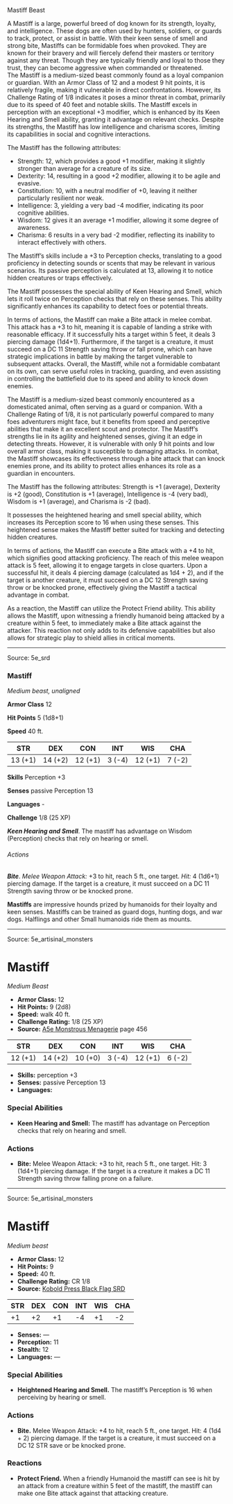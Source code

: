 <MonsterName/>Mastiff</MonsterName>
<CreatureType/>Beast</CreatureType>

<summary>A Mastiff is a large, powerful breed of dog known for its strength, loyalty, and intelligence. These dogs are often used by hunters, soldiers, or guards to track, protect, or assist in battle. With their keen sense of smell and strong bite, Mastiffs can be formidable foes when provoked. They are known for their bravery and will fiercely defend their masters or territory against any threat. Though they are typically friendly and loyal to those they trust, they can become aggressive when commanded or threatened.</summary>

<summary>The Mastiff is a medium-sized beast commonly found as a loyal companion or guardian. With an Armor Class of 12 and a modest 9 hit points, it is relatively fragile, making it vulnerable in direct confrontations. However, its Challenge Rating of 1/8 indicates it poses a minor threat in combat, primarily due to its speed of 40 feet and notable skills. The Mastiff excels in perception with an exceptional +3 modifier, which is enhanced by its Keen Hearing and Smell ability, granting it advantage on relevant checks. Despite its strengths, the Mastiff has low intelligence and charisma scores, limiting its capabilities in social and cognitive interactions.</summary>

<detail>

The Mastiff has the following attributes: 
- Strength: 12, which provides a good +1 modifier, making it slightly stronger than average for a creature of its size.
- Dexterity: 14, resulting in a good +2 modifier, allowing it to be agile and evasive.
- Constitution: 10, with a neutral modifier of +0, leaving it neither particularly resilient nor weak.
- Intelligence: 3, yielding a very bad -4 modifier, indicating its poor cognitive abilities.
- Wisdom: 12 gives it an average +1 modifier, allowing it some degree of awareness.
- Charisma: 6 results in a very bad -2 modifier, reflecting its inability to interact effectively with others.

The Mastiff’s skills include a +3 to Perception checks, translating to a good proficiency in detecting sounds or scents that may be relevant in various scenarios. Its passive perception is calculated at 13, allowing it to notice hidden creatures or traps effectively.

The Mastiff possesses the special ability of Keen Hearing and Smell, which lets it roll twice on Perception checks that rely on these senses. This ability significantly enhances its capability to detect foes or potential threats.

In terms of actions, the Mastiff can make a Bite attack in melee combat. This attack has a +3 to hit, meaning it is capable of landing a strike with reasonable efficacy. If it successfully hits a target within 5 feet, it deals 3 piercing damage (1d4+1). Furthermore, if the target is a creature, it must succeed on a DC 11 Strength saving throw or fall prone, which can have strategic implications in battle by making the target vulnerable to subsequent attacks. Overall, the Mastiff, while not a formidable combatant on its own, can serve useful roles in tracking, guarding, and even assisting in controlling the battlefield due to its speed and ability to knock down enemies.

The Mastiff is a medium-sized beast commonly encountered as a domesticated animal, often serving as a guard or companion. With a Challenge Rating of 1/8, it is not particularly powerful compared to many foes adventurers might face, but it benefits from speed and perceptive abilities that make it an excellent scout and protector. The Mastiff’s strengths lie in its agility and heightened senses, giving it an edge in detecting threats. However, it is vulnerable with only 9 hit points and low overall armor class, making it susceptible to damaging attacks. In combat, the Mastiff showcases its effectiveness through a bite attack that can knock enemies prone, and its ability to protect allies enhances its role as a guardian in encounters.

The Mastiff has the following attributes: Strength is +1 (average), Dexterity is +2 (good), Constitution is +1 (average), Intelligence is -4 (very bad), Wisdom is +1 (average), and Charisma is -2 (bad). 

It possesses the heightened hearing and smell special ability, which increases its Perception score to 16 when using these senses. This heightened sense makes the Mastiff better suited for tracking and detecting hidden creatures.

In terms of actions, the Mastiff can execute a Bite attack with a +4 to hit, which signifies good attacking proficiency. The reach of this melee weapon attack is 5 feet, allowing it to engage targets in close quarters. Upon a successful hit, it deals 4 piercing damage (calculated as 1d4 + 2), and if the target is another creature, it must succeed on a DC 12 Strength saving throw or be knocked prone, effectively giving the Mastiff a tactical advantage in combat.

As a reaction, the Mastiff can utilize the Protect Friend ability. This ability allows the Mastiff, upon witnessing a friendly humanoid being attacked by a creature within 5 feet, to immediately make a Bite attack against the attacker. This reaction not only adds to its defensive capabilities but also allows for strategic play to shield allies in critical moments.</detail>



---

Source: 5e_srd

### Mastiff

*Medium beast, unaligned*

**Armor Class** 12

**Hit Points** 5 (1d8+1)

**Speed** 40 ft.

| STR     | DEX     | CON     | INT    | WIS     | CHA    |
|---------|---------|---------|--------|---------|--------|
| 13 (+1) | 14 (+2) | 12 (+1) | 3 (-4) | 12 (+1) | 7 (-2) |

**Skills** Perception +3

**Senses** passive Perception 13

**Languages** -

**Challenge** 1/8 (25 XP)

***Keen Hearing and Smell***. The mastiff has advantage on Wisdom (Perception) checks that rely on hearing or smell.

###### Actions

***Bite***. *Melee Weapon Attack:* +3 to hit, reach 5 ft., one target. *Hit:* 4 (1d6+1) piercing damage. If the target is a creature, it must succeed on a DC 11 Strength saving throw or be knocked prone.

**Mastiffs** are impressive hounds prized by humanoids for their loyalty and keen senses. Mastiffs can be trained as guard dogs, hunting dogs, and war dogs. Halflings and other Small humanoids ride them as mounts.



---

Source: 5e_artisinal_monsters

# Mastiff

*Medium* *Beast*

- **Armor Class:** 12
- **Hit Points:** 9 (2d8)
- **Speed:** walk 40 ft.
- **Challenge Rating:** 1/8 (25 XP)
- **Source:** [A5e Monstrous Menagerie](https://enpublishingrpg.com/products/level-up-monstrous-menagerie-a5e) page 456

| STR | DEX | CON | INT | WIS | CHA |
| --- | --- | --- | --- | --- | --- |
| 12 (+1) | 14 (+2) | 10 (+0) | 3 (-4) | 12 (+1) | 6 (-2) |

- **Skills:** perception +3
- **Senses:** passive Perception 13
- **Languages:** 

### Special Abilities

- **Keen Hearing and Smell:** The mastiff has advantage on Perception checks that rely on hearing and smell.

### Actions

- **Bite:** Melee Weapon Attack: +3 to hit, reach 5 ft., one target. Hit: 3 (1d4+1) piercing damage. If the target is a creature  it makes a DC 11 Strength saving throw  falling prone on a failure.






---

Source: 5e_artisinal_monsters

# Mastiff

*Medium beast*

- **Armor Class:** 12
- **Hit Points:** 9
- **Speed:** 40 ft.
- **Challenge Rating:** CR 1/8
- **Source:** [Kobold Press Black Flag SRD](https://koboldpress.com/black-flag-roleplaying/)

| STR | DEX | CON | INT | WIS | CHA |
| --- | --- | --- | --- | --- | --- |
| +1 | +2 | +1 | -4 | +1 | -2 |

- **Senses:** —
- **Perception:** 11
- **Stealth:** 12
- **Languages:** —

### Special Abilities

- **Heightened Hearing and Smell.** The mastiff’s Perception is 16 when perceiving by hearing or smell.

### Actions

- **Bite.** Melee Weapon Attack: +4 to hit, reach 5 ft., one target. Hit: 4 (1d4 + 2) piercing damage. If the target is a creature, it must succeed on a DC 12 STR save or be knocked prone.

### Reactions

- **Protect Friend.** When a friendly Humanoid the mastiff can see is hit by an attack from a creature within 5 feet of the mastiff, the mastiff can make one Bite attack against that attacking creature.




